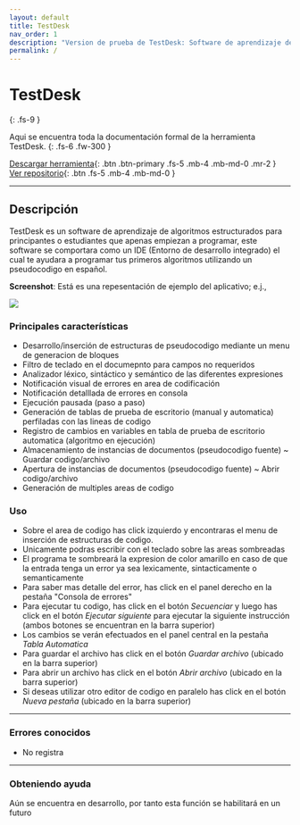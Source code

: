 ```yaml
---
layout: default
title: TestDesk
nav_order: 1
description: "Version de prueba de TestDesk: Software de aprendizaje de algoritmos estructurados"
permalink: /
---
```


# TestDesk
{: .fs-9 }

Aqui se encuentra toda la documentación formal de la herramienta TestDesk.
{: .fs-6 .fw-300 }

[Descargar herramienta](https://github.com/BrandonRodriguezC/testdesk-documentacion/blob/main/TestDesk.jar){: .btn .btn-primary .fs-5 .mb-4 .mb-md-0 .mr-2 } 
[Ver repositorio](https://github.com/BrandonRodriguezC/TestDesk){: .btn .fs-5 .mb-4 .mb-md-0 }

---

## Descripción
TestDesk es un software de aprendizaje de algoritmos estructurados para principantes
o estudiantes que apenas empiezan a programar, este software se comportara como un IDE (Entorno de desarrollo integrado) el cual te ayudara a programar tus primeros algoritmos utilizando un pseudocodigo en español. 

**Screenshot**: Está es una repesentación de ejemplo del aplicativo; e.j.,

![](https://64.media.tumblr.com/c6824e7c10bd86f3e7b802243bf68a10/d66bf66ebb0d58a1-4a/s2048x3072/57d6c6ac2328423f63d8997fe74e57ec4095d19d.png)


### Principales características
 - Desarrollo/inserción de estructuras de pseudocodigo mediante un menu de generacion de bloques
 - Filtro de teclado en el documepnto para campos no requeridos
 - Analizador léxico, sintáctico y semántico de las diferentes expresiones
 - Notificación visual de errores en area de codificación
 - Notificación detalllada de errores en consola
 - Ejecución pausada (paso a paso)
 - Generación de tablas de prueba de escritorio (manual y automatica) perfiladas con las lineas de codigo
 - Registro de cambios en variables en tabla de prueba de escritorio automatica (algoritmo en ejecución)
 - Almacenamiento de instancias de documentos (pseudocodigo fuente) ~ Guardar codigo/archivo
 - Apertura de instancias de documentos (pseudocodigo fuente) ~ Abrir codigo/archivo
 - Generación de multiples areas de codigo


### Uso

* Sobre el area de codigo has click izquierdo y encontraras el menu de inserción de estructuras de codigo.
* Unicamente podras escribir con el teclado sobre las areas sombreadas
* El programa te sombreará la expresion de color amarillo en caso de que la entrada tenga un error ya sea lexicamente, sintacticamente o semanticamente  
* Para saber mas detalle del error, has click en el panel derecho en la pestaña "Consola de errores"
* Para ejecutar tu codigo, has click en el botón *Secuenciar* y luego has click en el botón *Ejecutar siguiente* para ejecutar la siguiente instrucción (ambos botones se encuentran en la barra superior)
* Los cambios se verán efectuados en el panel central en la pestaña *Tabla Automatica*
* Para guardar el archivo has click en el botón *Guardar archivo* (ubicado en la barra superior)
* Para abrir un archivo has click en el botón *Abrir archivo* (ubicado en la barra superior)
* Si deseas utilizar otro editor de codigo en paralelo has click en el botón *Nueva pestaña* (ubicado en la barra superior)


----

### Errores conocidos

- No registra

----
### Obteniendo ayuda

Aún se encuentra en desarrollo, por tanto esta función se habilitará en un futuro

